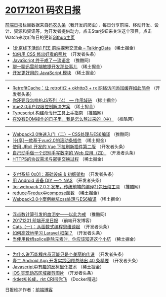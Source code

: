 # [20171201 码农日报](http://hao.caibaojian.com/date/2017/12/01)

[前端日报](http://caibaojian.com/c/news)栏目数据来自[码农头条](http://hao.caibaojian.com/)（我开发的爬虫），每日分享前端、移动开发、设计、资源和资讯等，为开发者提供动力，点击Star按钮来关注这个项目，点击Watch来收听每日的更新[Github主页](https://github.com/kujian/frontendDaily)
* [[北京线下活动] FEE 前端探索交流会 &#8211; TalkingData](http://hao.caibaojian.com/58381.html) （稀土掘金）
* [如何用 CSS 修出好看的照片](http://hao.caibaojian.com/58300.html) （开发者头条）
* [JavaScript 终于成了一流语言](http://hao.caibaojian.com/58354.html) （推酷网）
* [聊一聊迅雷前端敏捷开发那些事儿](http://hao.caibaojian.com/58371.html) （稀土掘金）
* [开发更好用的 JavaScript 模块](http://hao.caibaojian.com/58372.html) （稀土掘金）

***
* [RetrofitCache：让 retrofit2 + okhttp3 + rx 网络访问添加缓存如此简单](http://hao.caibaojian.com/58307.html) （开发者头条）
* [你还要我怎样的JS系列（4） &#8212; 作用域链](http://hao.caibaojian.com/58379.html) （稀土掘金）
* [Vue2.0用户权限控制解决方案](http://hao.caibaojian.com/58373.html) （稀土掘金）
* [Typescript 构建命令行工具上手指南](http://hao.caibaojian.com/58360.html) （推酷网）
* [在没有DOM操作的日子里，我是怎么熬过来的（中）](http://hao.caibaojian.com/58362.html) （推酷网）

***
* [Webpack3.0快速入门（二）&#8211; CSS处理与ES6编译](http://hao.caibaojian.com/58363.html) （推酷网）
* [[分享]一款基于vue2.0的滚动条插件](http://hao.caibaojian.com/58380.html) （稀土掘金）
* [使用 JRoll 开发的 Vue 下拉刷新插件第二版](http://hao.caibaojian.com/58316.html) （开发者头条）
* [自己动手做一个识别手写数字的 Web 应用（四）](http://hao.caibaojian.com/58301.html) （开发者头条）
* [HTTPS的协议需求与密钥交换过程](http://hao.caibaojian.com/58374.html) （稀土掘金）

***
* [支付系统 0x01：基础设施 &amp; 初版架构](http://hao.caibaojian.com/58292.html) （开发者头条）
* [用 Android 设备 DIY 一个 NAS](http://hao.caibaojian.com/58315.html) （开发者头条）
* [tio-webpack 2.0.2 发布，传统前端的编译打包压缩工具](http://hao.caibaojian.com/58361.html) （推酷网）
* [reduce与redux中compose函数](http://hao.caibaojian.com/58377.html) （稀土掘金）
* [Webpack3.0小案例躺坑css处理与ES6编译](http://hao.caibaojian.com/58378.html) （稀土掘金）

***
* [浮点数计算引发的血泪史——以此为戒](http://hao.caibaojian.com/58352.html) （推酷网）
* [20171201 前端开发日报](http://hao.caibaojian.com/58452.html) （前端开发博客）
* [Cats（一）：从函数式编程思维谈起](http://hao.caibaojian.com/58298.html) （开发者头条）
* [如何高效地学习 Laravel 框架？](http://hao.caibaojian.com/58309.html) （开发者头条）
* [当使用数组splice删除元素时，你应该知道这个小坑](http://hao.caibaojian.com/58382.html) （稀土掘金）

***
* [为什么说万能程序员可能只是个美丽的传说](http://hao.caibaojian.com/58311.html) （开发者头条）
* [壹二 Android App 开发实践回顾总结出 40 条精要](http://hao.caibaojian.com/58302.html) （开发者头条）
* [Javascript中有趣的反柯里化技术](http://hao.caibaojian.com/58375.html) （稀土掘金）
* [iOS 实现动态区域裁剪图片](http://hao.caibaojian.com/58314.html) （开发者头条）
* [rktlet初长成，rkt CRI带你飞](http://hao.caibaojian.com/58447.html) （Docker精选）

日报维护作者：[前端博客](http://caibaojian.com/) 